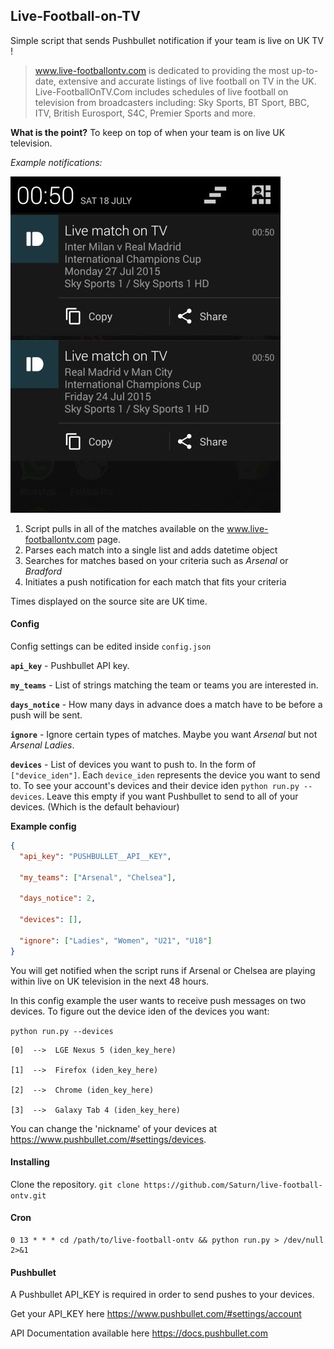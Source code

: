 ## Live-Football-on-TV

Simple script that sends Pushbullet notification if your team is live on UK TV !

> www.live-footballontv.com is dedicated to providing the most up-to-date, extensive and accurate listings of live football on TV in the UK. Live-FootballOnTV.Com includes schedules of live football on television from broadcasters including: Sky Sports, BT Sport, BBC, ITV, British Eurosport, S4C, Premier Sports and more.

**What is the point?** To keep on top of when your team is on live UK television.

_Example notifications:_

![notification example screenshot](https://raw.githubusercontent.com/Saturn/live-football-ontv/master/screenshot.jpg)

1. Script pulls in all of the matches available on the www.live-footballontv.com page.
2. Parses each match into a single list and adds datetime object
3. Searches for matches based on your criteria such as _Arsenal_ or _Bradford_
4. Initiates a push notification for each match that fits your criteria

Times displayed on the source site are UK time.

#### Config

Config settings can be edited inside `config.json`

**`api_key`** - Pushbullet API key.

**`my_teams`** - List of strings matching the team or teams you are interested in.

**`days_notice`** - How many days in advance does a match have to be before a push will be sent.

**`ignore`** - Ignore certain types of matches. Maybe you want _Arsenal_ but not _Arsenal Ladies_.

**`devices`** - List of devices you want to push to. In the form of `["device_iden"]`. Each `device_iden` represents the device you want to send to. To see your account's devices and their device iden `python run.py --devices`.
Leave this empty if you want Pushbullet to send to all of your devices. (Which is the default behaviour)

**Example config**

```json
{
  "api_key": "PUSHBULLET__API__KEY",

  "my_teams": ["Arsenal", "Chelsea"],

  "days_notice": 2,

  "devices": [],

  "ignore": ["Ladies", "Women", "U21", "U18"]
}
```

You will get notified when the script runs if Arsenal or Chelsea are playing within live on UK television in the next 48 hours.

In this config example the user wants to receive push messages on two devices. To figure out the device iden of the devices you want:

`python run.py --devices`

```
[0]  -->  LGE Nexus 5 (iden_key_here)

[1]  -->  Firefox (iden_key_here)

[2]  -->  Chrome (iden_key_here)

[3]  -->  Galaxy Tab 4 (iden_key_here)
```

You can change the 'nickname' of your devices at https://www.pushbullet.com/#settings/devices.

#### Installing

Clone the repository. `git clone https://github.com/Saturn/live-football-ontv.git`

#### Cron

```
0 13 * * * cd /path/to/live-football-ontv && python run.py > /dev/null 2>&1
```

#### Pushbullet

A Pushbullet API_KEY is required in order to send pushes to your devices.

Get your API_KEY here https://www.pushbullet.com/#settings/account

API Documentation available here https://docs.pushbullet.com
